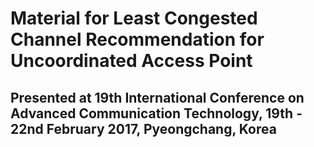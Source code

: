 # Material for Least Congested Channel Recommendation for Uncoordinated Access Point 
## Presented at 19th International Conference on Advanced Communication Technology, 19th - 22nd February 2017, Pyeongchang, Korea 
